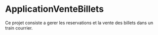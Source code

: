 # ApplicationVenteBillets
Ce projet consiste a gerer les reservations et la vente des billets dans un train courrier.

